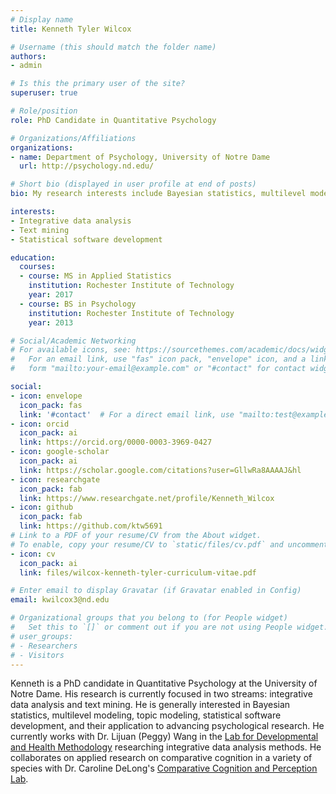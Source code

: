 ```yaml
---
# Display name
title: Kenneth Tyler Wilcox

# Username (this should match the folder name)
authors:
- admin

# Is this the primary user of the site?
superuser: true

# Role/position
role: PhD Candidate in Quantitative Psychology

# Organizations/Affiliations
organizations:
- name: Department of Psychology, University of Notre Dame
  url: http://psychology.nd.edu/

# Short bio (displayed in user profile at end of posts)
bio: My research interests include Bayesian statistics, multilevel modeling, integrative data analysis, topic modeling, statistical programming, and cognition.

interests:
- Integrative data analysis
- Text mining
- Statistical software development

education:
  courses:
  - course: MS in Applied Statistics
    institution: Rochester Institute of Technology
    year: 2017
  - course: BS in Psychology
    institution: Rochester Institute of Technology
    year: 2013

# Social/Academic Networking
# For available icons, see: https://sourcethemes.com/academic/docs/widgets/#icons
#   For an email link, use "fas" icon pack, "envelope" icon, and a link in the
#   form "mailto:your-email@example.com" or "#contact" for contact widget.

social:
- icon: envelope
  icon_pack: fas
  link: '#contact'  # For a direct email link, use "mailto:test@example.org".
- icon: orcid
  icon_pack: ai
  link: https://orcid.org/0000-0003-3969-0427
- icon: google-scholar
  icon_pack: ai
  link: https://scholar.google.com/citations?user=GllwRa8AAAAJ&hl
- icon: researchgate
  icon_pack: fab
  link: https://www.researchgate.net/profile/Kenneth_Wilcox
- icon: github
  icon_pack: fab
  link: https://github.com/ktw5691
# Link to a PDF of your resume/CV from the About widget.
# To enable, copy your resume/CV to `static/files/cv.pdf` and uncomment the lines below.
- icon: cv
  icon_pack: ai
  link: files/wilcox-kenneth-tyler-curriculum-vitae.pdf

# Enter email to display Gravatar (if Gravatar enabled in Config)
email: kwilcox3@nd.edu

# Organizational groups that you belong to (for People widget)
#   Set this to `[]` or comment out if you are not using People widget.
# user_groups:
# - Researchers
# - Visitors
---
```


Kenneth is a PhD candidate in Quantitative Psychology at the University of Notre Dame. His research is currently focused in two streams: integrative data analysis and text mining. He is generally interested in Bayesian statistics, multilevel modeling, topic modeling, statistical software development, and their application to advancing psychological research. He currently works with Dr. Lijuan (Peggy) Wang in the [Lab for Developmental and Health Methodology](https://ldhrm.nd.edu) researching integrative data analysis methods. He collaborates on applied research on comparative cognition in a variety of species with Dr. Caroline DeLong's [Comparative Cognition and Perception Lab](https://www.rit.edu/delonglab/).
